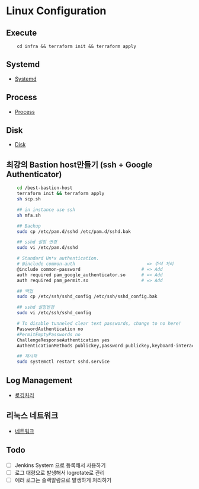# Linux Configuration

## Execute

```
    cd infra && terraform init && terraform apply
```

## Systemd

- [Systemd](./systemd/)

## Process

- [Process](./%ED%94%84%EB%A1%9C%EC%84%B8%EC%8A%A4%EA%B4%80%EB%A6%AC/)

## Disk

- [Disk](./%EB%94%94%EC%8A%A4%ED%81%AC%EA%B4%80%EB%A6%AC/)

## 최강의 Bastion host만들기 (ssh + Google Authenticator)

```sh
    cd /best-bastion-host
    terraform init && terraform apply
    sh scp.sh

    ## in instance use ssh
    sh mfa.sh

    ## Backup
    sudo cp /etc/pam.d/sshd /etc/pam.d/sshd.bak

    ## sshd 설정 변경
    sudo vi /etc/pam.d/sshd

    # Standard Un*x authentication.
    # @include common-auth                           => 주석 처리
    @include common-password                       # => Add
    auth required pam_google_authenticator.so      # => Add
    auth required pam_permit.so                    # => Add

    ## 백업
    sudo cp /etc/ssh/sshd_config /etc/ssh/sshd_config.bak

    ## sshd 설정변경
    sudo vi /etc/ssh/sshd_config

    # To disable tunneled clear text passwords, change to no here!
    PasswordAuthentication no
    #PermitEmptyPasswords no
    ChallengeResponseAuthentication yes                                     # => Add
    AuthenticationMethods publickey,password publickey,keyboard-interactive # => Add

    ## 재시작
    sudo systemctl restart sshd.service
```

## Log Management

- [로깅처리](./%EB%A1%9C%EA%B9%85%EC%B2%98%EB%A6%AC/)

## 리눅스 네트워크

- [네트워크](./%EB%84%A4%ED%8A%B8%EC%9B%8C%ED%81%AC/)

## Todo

- [ ] Jenkins System 으로 등록해서 사용하기
- [ ] 로그 대량으로 발생해서 logrotate로 관리
- [ ] 에러 로그는 슬랙알람으로 발생하게 처리하기
